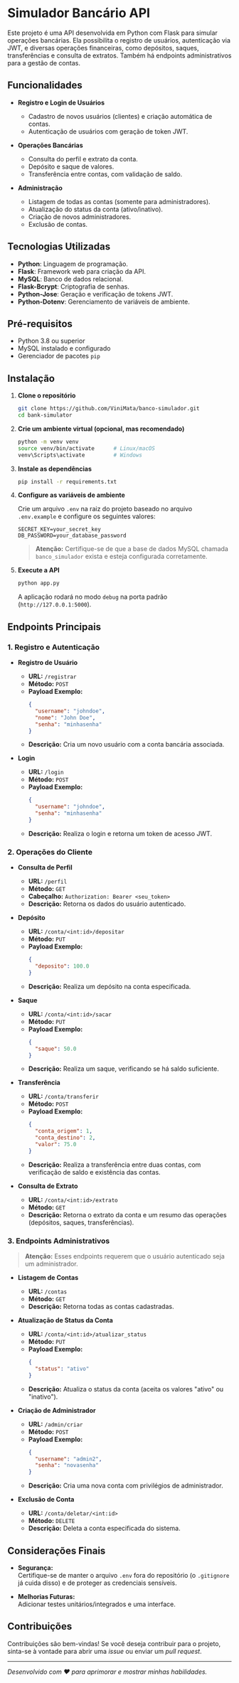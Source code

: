 # Simulador Bancário API

Este projeto é uma API desenvolvida em Python com Flask para simular operações bancárias. Ela possibilita o registro de usuários, autenticação via JWT, e diversas operações financeiras, como depósitos, saques, transferências e consulta de extratos. Também há endpoints administrativos para a gestão de contas.

## Funcionalidades

- **Registro e Login de Usuários**  
  - Cadastro de novos usuários (clientes) e criação automática de contas.
  - Autenticação de usuários com geração de token JWT.

- **Operações Bancárias**  
  - Consulta do perfil e extrato da conta.
  - Depósito e saque de valores.
  - Transferência entre contas, com validação de saldo.

- **Administração**  
  - Listagem de todas as contas (somente para administradores).
  - Atualização do status da conta (ativo/inativo).
  - Criação de novos administradores.
  - Exclusão de contas.

## Tecnologias Utilizadas

- **Python**: Linguagem de programação.
- **Flask**: Framework web para criação da API.
- **MySQL**: Banco de dados relacional.
- **Flask-Bcrypt**: Criptografia de senhas.
- **Python-Jose**: Geração e verificação de tokens JWT.
- **Python-Dotenv**: Gerenciamento de variáveis de ambiente.

## Pré-requisitos

- Python 3.8 ou superior
- MySQL instalado e configurado
- Gerenciador de pacotes `pip`

## Instalação

1. **Clone o repositório**

   ```sh
   git clone https://github.com/ViniMata/banco-simulador.git
   cd bank-simulator
   ```

2. **Crie um ambiente virtual (opcional, mas recomendado)**

   ```sh
   python -m venv venv
   source venv/bin/activate      # Linux/macOS
   venv\Scripts\activate         # Windows
   ```

3. **Instale as dependências**

   ```sh
   pip install -r requirements.txt
   ```

4. **Configure as variáveis de ambiente**

   Crie um arquivo `.env` na raiz do projeto baseado no arquivo `.env.example` e configure os seguintes valores:

   ```env
   SECRET_KEY=your_secret_key
   DB_PASSWORD=your_database_password
   ```

   > **Atenção:** Certifique-se de que a base de dados MySQL chamada `banco_simulador` exista e esteja configurada corretamente.

5. **Execute a API**

   ```sh
   python app.py
   ```

   A aplicação rodará no modo `debug` na porta padrão (`http://127.0.0.1:5000`).

## Endpoints Principais

### 1. Registro e Autenticação

- **Registro de Usuário**

  - **URL:** `/registrar`
  - **Método:** `POST`
  - **Payload Exemplo:**
    ```json
    {
      "username": "johndoe",
      "nome": "John Doe",
      "senha": "minhasenha"
    }
    ```
  - **Descrição:** Cria um novo usuário com a conta bancária associada.

- **Login**

  - **URL:** `/login`
  - **Método:** `POST`
  - **Payload Exemplo:**
    ```json
    {
      "username": "johndoe",
      "senha": "minhasenha"
    }
    ```
  - **Descrição:** Realiza o login e retorna um token de acesso JWT.

### 2. Operações do Cliente

- **Consulta de Perfil**

  - **URL:** `/perfil`
  - **Método:** `GET`
  - **Cabeçalho:** `Authorization: Bearer <seu_token>`
  - **Descrição:** Retorna os dados do usuário autenticado.

- **Depósito**

  - **URL:** `/conta/<int:id>/depositar`
  - **Método:** `PUT`
  - **Payload Exemplo:**
    ```json
    {
      "deposito": 100.0
    }
    ```
  - **Descrição:** Realiza um depósito na conta especificada.

- **Saque**

  - **URL:** `/conta/<int:id>/sacar`
  - **Método:** `PUT`
  - **Payload Exemplo:**
    ```json
    {
      "saque": 50.0
    }
    ```
  - **Descrição:** Realiza um saque, verificando se há saldo suficiente.

- **Transferência**

  - **URL:** `/conta/transferir`
  - **Método:** `POST`
  - **Payload Exemplo:**
    ```json
    {
      "conta_origem": 1,
      "conta_destino": 2,
      "valor": 75.0
    }
    ```
  - **Descrição:** Realiza a transferência entre duas contas, com verificação de saldo e existência das contas.

- **Consulta de Extrato**

  - **URL:** `/conta/<int:id>/extrato`
  - **Método:** `GET`
  - **Descrição:** Retorna o extrato da conta e um resumo das operações (depósitos, saques, transferências).

### 3. Endpoints Administrativos

> **Atenção:** Esses endpoints requerem que o usuário autenticado seja um administrador.

- **Listagem de Contas**

  - **URL:** `/contas`
  - **Método:** `GET`
  - **Descrição:** Retorna todas as contas cadastradas.

- **Atualização de Status da Conta**

  - **URL:** `/conta/<int:id>/atualizar_status`
  - **Método:** `PUT`
  - **Payload Exemplo:**
    ```json
    {
      "status": "ativo"
    }
    ```
  - **Descrição:** Atualiza o status da conta (aceita os valores "ativo" ou "inativo").

- **Criação de Administrador**

  - **URL:** `/admin/criar`
  - **Método:** `POST`
  - **Payload Exemplo:**
    ```json
    {
      "username": "admin2",
      "senha": "novasenha"
    }
    ```
  - **Descrição:** Cria uma nova conta com privilégios de administrador.

- **Exclusão de Conta**

  - **URL:** `/conta/deletar/<int:id>`
  - **Método:** `DELETE`
  - **Descrição:** Deleta a conta especificada do sistema.

## Considerações Finais

- **Segurança:**  
  Certifique-se de manter o arquivo `.env` fora do repositório (o `.gitignore` já cuida disso) e de proteger as credenciais sensíveis.


- **Melhorias Futuras:**  
  Adicionar testes unitários/integrados e uma interface.

## Contribuições

Contribuições são bem-vindas! Se você deseja contribuir para o projeto, sinta-se à vontade para abrir uma _issue_ ou enviar um _pull request_.


---

*Desenvolvido com ❤️ para aprimorar e mostrar minhas habilidades.*
```
